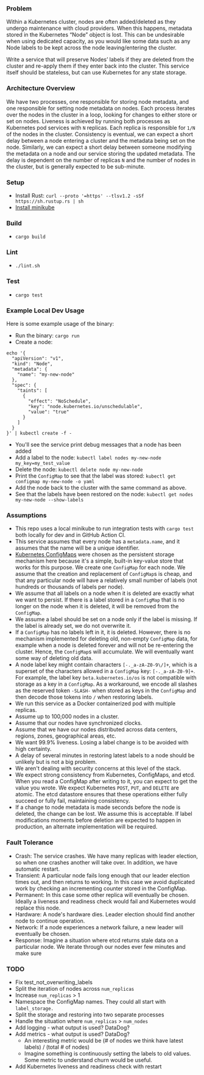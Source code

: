 ### Problem
Within a Kubernetes cluster, nodes are often added/deleted as they undergo maintenance with cloud providers. When this happens, metadata stored in the Kubernetes “Node” object is lost. This can be undesirable when using dedicated capacity, as you would like some data such as any Node labels to be kept across the node leaving/entering the cluster.

Write a service that will preserve Nodes’ labels if they are deleted from the cluster and re-apply them if they enter back into the cluster. This service itself should be stateless, but can use Kubernetes for any state storage.

### Architecture Overview
We have two processes, one responsible for storing node metadata, and one responsible for setting node metadata on nodes. Each process iterates over the nodes in the cluster in a loop, looking for changes to either store or set on nodes. Liveness is achieved by running both processes as Kubernetes pod services with `N` replicas. Each replica is responsible for `1/N` of the nodes in the cluster. Consistency is eventual, we can expect a short delay between a node entering a cluster and the metadata being set on the node. Similarly, we can expect a short delay between someone modifying the metadata on a node and our service storing the updated metadata. The delay is dependent on the number of replicas `N` and the number of nodes in the cluster, but is generally expected to be sub-minute.

### Setup
- Install Rust: `curl --proto '=https' --tlsv1.2 -sSf https://sh.rustup.rs | sh`
- [Install minikube](https://minikube.sigs.k8s.io/docs/start/)

### Build
- `cargo build`

### Lint
- `./lint.sh`

### Test
- `cargo test`

### Example Local Dev Usage
Here is some example usage of the binary:
- Run the binary: `cargo run`
- Create a node: 
```
echo '{
  "apiVersion": "v1",
  "kind": "Node",
  "metadata": {
    "name": "my-new-node"
  },
  "spec": {
    "taints": [
      {
        "effect": "NoSchedule",
        "key": "node.kubernetes.io/unschedulable",
        "value": "true"
      }
    ]
  }
}' | kubectl create -f -
```
- You'll see the service print debug messages that a node has been added
- Add a label to the node: `kubectl label nodes my-new-node my_key=my_test_value`
- Delete the node: `kubectl delete node my-new-node`
- Print the `ConfigMap` to see that the label was stored: `kubectl get configmap my-new-node -o yaml`
- Add the node back to the cluster with the same command as above.
- See that the labels have been restored on the node: `kubectl get nodes my-new-node --show-labels`

### Assumptions
- This repo uses a local minikube to run integration tests with `cargo test` both locally for dev and in GitHub Action CI.
- This service assumes that every node has a `metadata.name`, and it assumes that the name will be a unique identifier.
- [Kubernetes ConfigMaps](https://kubernetes.io/docs/concepts/configuration/configmap/) were chosen as the persistent storage mechanism here because it's a simple, built-in key-value store that works for this purpose. We create one `ConfigMap` for each node. We assume that the creation and replacement of `ConfigMap`s is cheap, and that any particular node will have a relatively small number of labels (not hundreds or thousands of labels per node).
- We assume that all labels on a node when it is deleted are exactly what we want to persist. If there is a label stored in a `ConfigMap` that is no longer on the node when it is deleted, it will be removed from the `ConfigMap`.
- We assume a label should be set on a node only if the label is missing. If the label is already set, we do not overwrite it.
- If a `ConfigMap` has no labels left in it, it is deleted. However, there is no mechanism implemented for deleting old, non-empty `ConfigMap` data, for example when a node is deleted forever and will not be re-entering the cluster. Hence, the `ConfigMap`s will accumulate. We will eventually want some way of deleting old data.
- A node label key might contain characters `[-._a-zA-Z0-9\/]+`, which is a superset of the characters allowed in a `ConfigMap` key: `[-._a-zA-Z0-9]+`. For example, the label key `beta.kubernetes.io/os` is not compatible with storage as a key in a `ConfigMap`. As a workaround, we encode all slashes as the reserved token `-SLASH-` when stored as keys in the `ConfigMap` and then decode those tokens into `/` when restoring labels.
- We run this service as a Docker containerized pod with multiple replicas.
- Assume up to 100,000 nodes in a cluster.
- Assume that our nodes have synchronized clocks.
- Assume that we have our nodes distributed across data centers, regions, zones, geographical areas, etc.
- We want 99.9% liveness. Losing a label change is to be avoided with high certainty.
- A delay of several minutes in restoring latest labels to a node should be unlikely but is not a big problem.
- We aren't dealing with security concerns at this level of the stack.
- We expect strong consistency from Kubernetes, ConfigMaps, and etcd. When you read a ConfigMap after writing to it, you can expect to get the value you wrote. We expect Kubernetes `POST`, `PUT`, and `DELETE` are atomic. The etcd datastore ensures that these operations either fully succeed or fully fail, maintaining consistency.
- If a change to node metadata is made seconds before the node is deleted, the change can be lost. We assume this is acceptable. If label modifications moments before deletion are expected to happen in production, an alternate implementation will be required.

### Fault Tolerance
- Crash: The service crashes. We have many replicas with leader election, so when one crashes another will take over. In addition, we have automatic restart.
- Transient: A particular node fails long enough that our leader election times out, and then returns to working. In this case we avoid duplicated work by checking an incrementing counter stored in the ConfigMap.
- Permanent: In this case some other replica will eventually be chosen. Ideally a liveness and readiness check would fail and Kubernetes would replace this node.
- Hardware: A node's hardware dies. Leader election should find another node to continue operation.
- Network: If a node experiences a network failure, a new leader will eventually be chosen.
- Response: Imagine a situation where etcd returns stale data on a particular node. We iterate through our nodes ever few minutes and make sure 

### TODO
- Fix test_not_overwriting_labels
- Split the iteration of nodes across `num_replicas`
- Increase `num_replicas` > 1
- Namespace the ConfigMap names. They could all start with `label_storage.`
- Split the storage and restoring into two separate processes
- Handle the situation where `num_replicas` > `num_nodes`
- Add logging - what output is used? DataDog?
- Add metrics - what output is used? DataDog?
    - An interesting metric would be (# of nodes we think have latest labels) / (total # of nodes)
    - Imagine something is continuously setting the labels to old values. Some metric to understand churn would be useful.
- Add Kubernetes liveness and readiness check with restart
